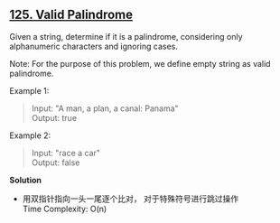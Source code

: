 ## [125. Valid Palindrome](https://leetcode.com/problems/valid-palindrome/)  
Given a string, determine if it is a palindrome, considering only alphanumeric characters and ignoring cases.

Note: For the purpose of this problem, we define empty string as valid palindrome.

Example 1:
>Input: "A man, a plan, a canal: Panama"  
Output: true  

Example 2:
>Input: "race a car"  
Output: false  

**Solution**  
* 用双指针指向一头一尾逐个比对， 对于特殊符号进行跳过操作  
 Time Complexity: O(n)  
